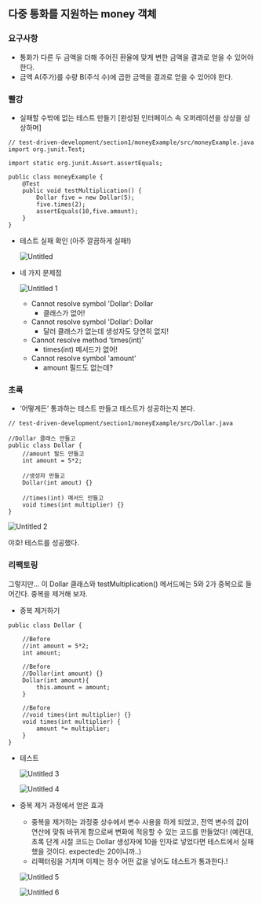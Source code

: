 ## 다중 통화를 지원하는 money 객체

### 요구사항

- 통화가 다른 두 금액을 더해 주어진 환율에 맞게 변한 금액을 결과로 얻을 수 있어야 한다.
- 금액 A(주가)를 수량 B(주식 수)에 곱한 금액을 결과로 얻을 수 있어야 한다.

### 빨강

- 실패할 수밖에 없는 테스트 만들기 [완성된 인터페이스 속 오퍼레이션을 상상을 상상하며]

```
// test-driven-development/section1/moneyExample/src/moneyExample.java
import org.junit.Test;

import static org.junit.Assert.assertEquals;

public class moneyExample {
    @Test
    public void testMultiplication() {
        Dollar five = new Dollar(5);
        five.times(2);
        assertEquals(10,five.amount);
    }
}
```

- 테스트 실패 확인 (아주 깔끔하게 실패!)

  ![Untitled](https://user-images.githubusercontent.com/30682847/148967060-11750d28-4727-4304-a6a4-c7a5ab9cad6a.png)

- 네 가지 문제점

  ![Untitled 1](https://user-images.githubusercontent.com/30682847/148967029-e392f74b-68ea-44da-8b9b-ed842eef1780.png)

    - Cannot resolve symbol 'Dollar’: Dollar
        - 클래스가 없어!
    - Cannot resolve symbol 'Dollar’: Dollar
        - 달러 클래스가 없는데 생성자도 당연히 없지!
    - Cannot resolve method 'times(int)’
        - times(int) 메서드가 없어!
    - Cannot resolve symbol 'amount’
        - amount 필드도 없는데?

### 초록

- ‘어떻게든’ 통과하는 테스트 만들고 테스트가 성공하는지 본다.

```
// test-driven-development/section1/moneyExample/src/Dollar.java
    
//Dollar 클래스 만들고
public class Dollar {
    //amount 필드 만들고
    int amount = 5*2;
    		
    //생성자 만들고
    Dollar(int amout) {}
    
    //times(int) 메서드 만들고
    void times(int multiplier) {}
}
```

![Untitled 2](https://user-images.githubusercontent.com/30682847/148967040-4534cb91-199e-430b-8b46-7be63756de84.png)

야호! 테스트를 성공했다.


### 리팩토링

그렇지만... 이 Dollar 클래스와 testMultiplication() 메서드에는 5와 2가 중복으로 들어간다. 중복을 제거해 보자.

- 중복 제거하기

```
public class Dollar {

    //Before
    //int amount = 5*2;
    int amount;

    //Before
    //Dollar(int amount) {}
    Dollar(int amount){
        this.amount = amount;
    }

    //Before
    //void times(int multiplier) {}
    void times(int multiplier) {
        amount *= multiplier;
    }
}
```

- 테스트

  ![Untitled 3](https://user-images.githubusercontent.com/30682847/148967047-0159917b-732a-482e-94ad-2d3bfd9214ba.png)

  ![Untitled 4](https://user-images.githubusercontent.com/30682847/148967052-d72db53a-cd85-4dfa-89e8-47219467264d.png)


- 중복 제거 과정에서 얻은 효과
    - 중복을 제거하는 과정중 상수에서 변수 사용을 하게 되었고, 전역 변수의 값이 연산에 맞춰 바뀌게 함으로써 변화에 적응할 수 있는 코드를 만들었다!
      (예컨대, 초록 단계 시절 코드는 Dollar 생성자에 10을 인자로 넣었다면 테스트에서 실패했을 것이다. expected는 20이니까..)
    - 리팩터링을 거치며 이제는 정수 어떤 값을 넣어도 테스트가 통과한다.!

  ![Untitled 5](https://user-images.githubusercontent.com/30682847/148967054-22af5d2e-08ae-42e4-835c-ae84332a5dc6.png)

  ![Untitled 6](https://user-images.githubusercontent.com/30682847/148967057-29cff038-6272-4c0d-846b-24e91d45bcc7.png)
